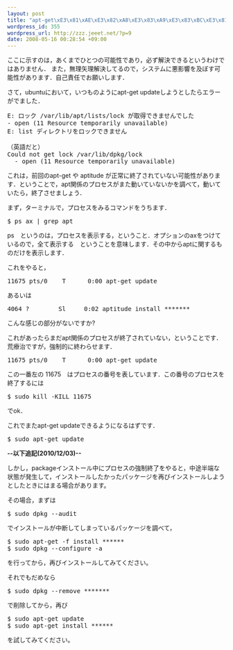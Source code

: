 ```yaml
--- 
layout: post
title: "apt-get\xE3\x81\xAE\xE3\x82\xA8\xE3\x83\xA9\xE3\x83\xBC\xE3\x81\xAE\xE5\xAF\xBE\xE5\x87\xA6\xEF\xBC\x88ubuntu, debian\xEF\xBC\x89"
wordpress_id: 355
wordpress_url: http://zzz.jeeet.net/?p=9
date: 2008-05-16 00:28:54 +09:00
---
```

ここに示すのは，あくまでひとつの可能性であり，必ず解決できるというわけではありません．
また，無理矢理解決してるので，システムに悪影響を及ぼす可能性があります．自己責任でお願いします．


さて，ubuntuにおいて，いつものようにapt-get updateしようとしたらエラーがでました．
<pre>E: ロック /var/lib/apt/lists/lock が取得できませんでした 
- open (11 Resource temporarily unavailable)
E: list ディレクトリをロックできません

（英語だと）
Could not get lock /var/lib/dpkg/lock
  - open (11 Resource temporarily unavailable)
</pre>
これは，前回のapt-get や aptitude が正常に終了されていない可能性があります．ということで，apt関係のプロセスがまた動いていないかを調べて，動いていたら，終了させましょう．

まず，ターミナルで，プロセスをみるコマンドをうちます．
<pre>$ ps ax | grep apt</pre>
ps　というのは，プロセスを表示する，ということ．オプションのaxをつけているので，全て表示する　ということを意味します．その中からaptに関するものだけを表示します．

これをやると，
<pre>11675 pts/0    T      0:00 apt-get update
</pre>
あるいは
<pre>
4064 ?        Sl     0:02 aptitude install *******
</pre>
こんな感じの部分がないですか?

これがあったらまだapt関係のプロセスが終了されていない，ということです．
荒療治ですが，強制的に終わらせます．
<pre>11675 pts/0    T      0:00 apt-get update</pre>
この一番左の 11675　はプロセスの番号を表しています．この番号のプロセスを終了するには
<pre>$ sudo kill -KILL 11675</pre>
でok．

これでまたapt-get updateできるようになるはずです．
<pre>$ sudo apt-get update</pre>

<strong>--以下追記(2010/12/03)--</strong>

しかし，packageインストール中にプロセスの強制終了をやると，中途半端な状態が発生して，インストールしたかったパッケージを再びインストールしようとしたときにはまる場合があります。

その場合，まずは
<pre>$ sudo dpkg --audit</pre>
でインストールが中断してしまっているパッケージを調べて，
<pre>
$ sudo apt-get -f install ******  
$ sudo dpkg --configure -a
</pre>
を行ってから，再びインストールしてみてください。

それでもだめなら

<pre>$ sudo dpkg --remove *******</pre>
で削除してから，再び
<pre>$ sudo apt-get update
$ sudo apt-get install ******</pre>
を試してみてください。
